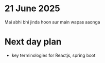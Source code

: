 # 21 June 2025

Mai abhi bhi jinda hoon aur main wapas aaonga


# Next day plan 
- key terminologies for Reactjs, spring boot 
